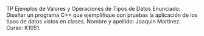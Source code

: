 TP Ejemplos de Valores y Operaciones de Tipos de Datos
Enunciado: Diseñar un programa C++ que ejemplifique con pruebas la aplicación de los tipos de datos vistos en clases.
Nombre y apellido: Joaquin Martinez.
Curso: K1051.

